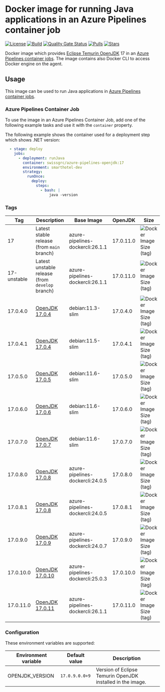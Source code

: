 # Docker image for running Java applications in an Azure Pipelines container job

<!-- markdownlint-disable MD013 -->
[![License](https://img.shields.io/badge/license-MIT-blue.svg?style=flat-square)](https://github.com/swissgrc/docker-azure-pipelines-openjdk-17/blob/main/LICENSE) [![Build](https://img.shields.io/github/actions/workflow/status/swissgrc/docker-azure-pipelines-openjdk-17/publish.yml?branch=develop&style=flat-square)](https://github.com/swissgrc/docker-azure-pipelines-openjdk-17/actions/workflows/publish.yml) [![Quality Gate Status](https://sonarcloud.io/api/project_badges/measure?project=swissgrc_docker-azure-pipelines-openjdk-17&metric=alert_status)](https://sonarcloud.io/summary/new_code?id=swissgrc_docker-azure-pipelines-openjdk-17) [![Pulls](https://img.shields.io/docker/pulls/swissgrc/azure-pipelines-openjdk.svg?style=flat-square)](https://hub.docker.com/r/swissgrc/azure-pipelines-openjdk) [![Stars](https://img.shields.io/docker/stars/swissgrc/azure-pipelines-openjdk.svg?style=flat-square)](https://hub.docker.com/r/swissgrc/azure-pipelines-openjdk)
<!-- markdownlint-restore -->

Docker image which provides [Eclipse Temurin OpenJDK] 17 in an [Azure Pipelines container jobs].
The image contains also Docker CLI to access Docker engine on the agent.

## Usage

This image can be used to run Java applications in [Azure Pipelines container jobs].

### Azure Pipelines Container Job

To use the image in an Azure Pipelines Container Job, add one of the following example tasks and use it with the `container` property.

The following example shows the container used for a deployment step which shows .NET version:

```yaml
  - stage: deploy
    jobs:
      - deployment: runJava
        container: swissgrc/azure-pipelines-openjdk:17
        environment: smarthotel-dev
        strategy:
          runOnce:
            deploy:
              steps:
                - bash: |
                    java -version
```

### Tags

| Tag         | Description                                                                                   | Base Image                       | OpenJDK   | Size                                                                                                                                |
|-------------|-----------------------------------------------------------------------------------------------|----------------------------------|-----------|-------------------------------------------------------------------------------------------------------------------------------------|
| 17          | Latest stable release (from `main` branch)                                                    | azure-pipelines-dockercli:26.1.1 | 17.0.11.0 | ![Docker Image Size (tag)](https://img.shields.io/docker/image-size/swissgrc/azure-pipelines-openjdk/17?style=flat-square)          |
| 17-unstable | Latest unstable release (from `develop` branch)                                               | azure-pipelines-dockercli:26.1.1 | 17.0.11.0 | ![Docker Image Size (tag)](https://img.shields.io/docker/image-size/swissgrc/azure-pipelines-openjdk/17-unstable?style=flat-square) |
| 17.0.4.0    | [OpenJDK 17.0.4](https://foojay.io/java-17/?tab=component&version=17.0.4&quarter=072022)      | debian:11.3-slim                 | 17.0.4.0  | ![Docker Image Size (tag)](https://img.shields.io/docker/image-size/swissgrc/azure-pipelines-openjdk/17.0.4.0?style=flat-square)    |
| 17.0.4.1    | [OpenJDK 17.0.4](https://foojay.io/java-17/?tab=component&version=17.0.4&quarter=072022)      | debian:11.5-slim                 | 17.0.4.1  | ![Docker Image Size (tag)](https://img.shields.io/docker/image-size/swissgrc/azure-pipelines-openjdk/17.0.4.1?style=flat-square)    |
| 17.0.5.0    | [OpenJDK 17.0.5](https://foojay.io/java-17/?tab=component&version=17.0.5&quarter=102022)      | debian:11.6-slim                 | 17.0.5.0  | ![Docker Image Size (tag)](https://img.shields.io/docker/image-size/swissgrc/azure-pipelines-openjdk/17.0.5.0?style=flat-square)    |
| 17.0.6.0    | [OpenJDK 17.0.6](https://foojay.io/java-17/?tab=component&version=17.0.6&quarter=012023)      | debian:11.6-slim                 | 17.0.6.0  | ![Docker Image Size (tag)](https://img.shields.io/docker/image-size/swissgrc/azure-pipelines-openjdk/17.0.6.0?style=flat-square)    |
| 17.0.7.0    | [OpenJDK 17.0.7](https://foojay.io/java-17/?version=17.0.7&quarter=042023)                    | debian:11.6-slim                 | 17.0.7.0  | ![Docker Image Size (tag)](https://img.shields.io/docker/image-size/swissgrc/azure-pipelines-openjdk/17.0.7.0?style=flat-square)    |
| 17.0.8.0    | [OpenJDK 17.0.8](https://foojay.io/java-17/?version=17.0.8&quarter=072023)                    | azure-pipelines-dockercli:24.0.5 | 17.0.8.0  | ![Docker Image Size (tag)](https://img.shields.io/docker/image-size/swissgrc/azure-pipelines-openjdk/17.0.8.0?style=flat-square)    |
| 17.0.8.1    | [OpenJDK 17.0.8](https://foojay.io/java-17/?version=17.0.8&quarter=072023)                    | azure-pipelines-dockercli:24.0.5 | 17.0.8.1  | ![Docker Image Size (tag)](https://img.shields.io/docker/image-size/swissgrc/azure-pipelines-openjdk/17.0.8.1?style=flat-square)    |
| 17.0.9.0    | [OpenJDK 17.0.9](https://adoptium.net/temurin/release-notes/?version=jdk-17.0.9+9)            | azure-pipelines-dockercli:24.0.7 | 17.0.9.0  | ![Docker Image Size (tag)](https://img.shields.io/docker/image-size/swissgrc/azure-pipelines-openjdk/17.0.9.0?style=flat-square)    |
| 17.0.10.0   | [OpenJDK 17.0.10](https://adoptium.net/temurin/release-notes/?version=jdk-17.0.10+7)          | azure-pipelines-dockercli:25.0.3 | 17.0.10.0 | ![Docker Image Size (tag)](https://img.shields.io/docker/image-size/swissgrc/azure-pipelines-openjdk/17.0.10.0?style=flat-square)   |
| 17.0.11.0   | [OpenJDK 17.0.11](https://adoptium.net/temurin/release-notes/?version=jdk-17.0.11+9)          | azure-pipelines-dockercli:26.1.1 | 17.0.11.0 | ![Docker Image Size (tag)](https://img.shields.io/docker/image-size/swissgrc/azure-pipelines-openjdk/17.0.11.0?style=flat-square)   |

### Configuration

These environment variables are supported:

| Environment variable   | Default value        | Description                                                      |
|------------------------|----------------------|------------------------------------------------------------------|
| OPENJDK_VERSION        | `17.0.9.0.0+9`       | Version of Eclipse Temurin OpenJDK installed in the image.       |

[Eclipse Temurin OpenJDK]: https://adoptium.net/temurin/
[Azure Pipelines container jobs]: https://docs.microsoft.com/en-us/azure/devops/pipelines/process/container-phases
